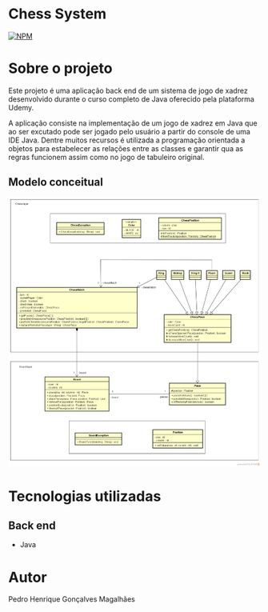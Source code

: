 # Chess System 
[![NPM](https://img.shields.io/npm/l/react)](https://github.com/PedroHenriqueGM/workshop-springboot-jpa/blob/main/LICENSE) 

# Sobre o projeto

Este projeto é uma aplicação back end de um sistema de jogo de xadrez desenvolvido durante o curso completo de Java oferecido pela plataforma Udemy.

A aplicação consiste na implementação de um jogo de xadrez em Java que ao ser excutado pode ser jogado pelo usuário a partir do console de uma IDE Java. Dentre muitos recursos é utilizada a programação orientada a objetos para estabelecer as relações entre as classes e garantir qua as regras funcionem assim como no jogo de tabuleiro original.


## Modelo conceitual
![Modelo Conceitual](https://github.com/PedroHenriqueGM/chess-system-java/blob/master/chess-system-design.png)

# Tecnologias utilizadas
## Back end
- Java

# Autor

Pedro Henrique Gonçalves Magalhães

